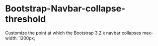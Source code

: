Bootstrap-Navbar-collapse-threshold
=========================

Customize the point at which the Bootstrap 3.2.x navbar collapses
max-width: 1200px;
